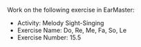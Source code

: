 Work on the following exercise in EarMaster:
- Activity: Melody Sight-Singing
- Exercise Name: Do, Re, Me, Fa, So, Le
- Exercise Number: 15.5

